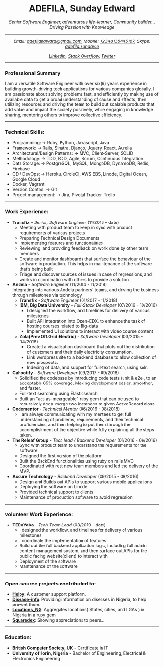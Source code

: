 <h1 align="center">ADEFILA, Sunday Edward</h1>
<p align="center"><i>Senior Software Engineer, adventurous life-learner, Community builder... Driving Passion with Knowledge</i></p>

---

<p align="center"><i>Email: <a href="mailto:adefilaedward@gmail.com">adefilaedward@gmail.com</a>, Mobile: <a href="tel:+2348135445167">+2348135445167</a>, Skype: <a href="callto:adefila.sunday.e">adefila.sunday.e</a></i></p>

<p align="center"><i><a href=https://ng.linkedin.com/in/x6iae>Linkedin</a>, <a href=http://stackoverflow.com/users/4330954/x6iae>Stack Overflow</a>, <a href=https://twitter.com/x6iae>Twitter</a></i></p>

----
### Professional Summary:
I am a versatile Software Engineer with over six(6) years experience in building growth-driving tech applications for various companies globally. I am passionate about solving problems fast, and efficiently by making use of available data to get a broad understanding of cause and effects, then utilizing resources and driving the team to build out scalable products that add value and impact the society positively, while engaging in knowledge sharing, mentoring others to improve collective efficiency.

---

### Technical Skills: 
- Programming: → Ruby, Python, Javascript, Java
- Framework: → Rails, Sinatra, Django, Jquery, React, Aurelia 
- Architectural/Design Patterns: → MVC, Client-Server, SOLID
- Methodology: → TDD, BDD, Agile, Scrum, Continuous Integration
- Data Storage: → PostgreSQL, MySQL, MongoDB, DynamoDB, Redis, Firebase
- CD / DevOps: → Heroku, CircleCI, AWS EBS, Linode, Digital Ocean, Google Cloud
- Docker, Vagrant
- Version Control: → Git
- Project management: → Jira, Pivotal Tracker, Trello

---

### Work Experience:
- **Transfix** – _Senior, Software Engineer_ (11/2018 – date) <br>
  - Meeting with product team to keep in sync with product requirements of various projects
  - Preparing Technical Design Documents
  - Implementing features and functionalities
  - Reviewing, and providing feedback on work done by other team members
  - Create and monitor dashboards that surface the behaviour of the software in production. This helps in maintenance of the software that’s being built
  - Triage and discover sources of issues in case of regressions, and works in coordination with others to provide a solution
- **Andela** - _Software Engineer_ (11/2014 - 11/2018) <br>
Integrating into various Andela partners’ teams, and driving the business through milestones via technology
  - **Transfix** - _Software Engineer_ (01/2017 - 11/2018) <br>
  - **IBM, Big Data University** - _Full-Stack Developer_ (07/2016 - 10/2016)
       - I designed the workflow, and timelines for delivery of various milestones
       - Built API integration into Open-EDX, to enhance the task of hosting courses related to Big-data
       - Implemented UI solutions to interact with video course content
  - **Zola(Prev Off.Grid:Electric)** - _Software Developer_ (03/2015 - 04/2016)
       - Created a visualization dashboard that plots out the distribution of customers and their daily electricity consumption.
       - Link wordpress site to a backend database to allow collection of new prospects.
       - Indexing of data, and support for full-text search, using solr.
- **Cahootify** - _Software Developer_ (09/2017 - 09/2018)<br>
  - Solidified the codebase by introducing code tests (unit & e2e), to an acceptable 65% coverage; Making development easier, smoother, and faster.
  - Full-text searching using Elasticsearch
  - Built an "act-as-meargeable" ruby gem that can be used to recursively deep-merge two instances of given ActiveRecord class
- **Codementor** - _Technical Mentor_ (06/2016 - 08/2018)
  - I am always communicating with my mentees to get full understanding of problems, requirements, and their technical proficiencies, and then helping to put them through the accomplishment of the objective while fully explaining all the steps taken.
- **The Releaf Group** - _Tech lead / Backend Developer_ (01/2016 - 06/2016)
  - Sync with product team to understand the requirements for the software
  - Designed the first version of the platform
  - Built the BackEnd functionalities using ruby on rails MVC
  - Coordinated with rest new team members and led the delivery of the MVP.
- **Accure Technology** - _Backend Developer_ (09/2015 - 08/2016)
  - Design and Builds out APIs to support various mobile applications
  - Deploying the software on Linode
  - Provided technical support to clients
  - Maintenance of production software to avoid regression

---

### volunteer Work Experience:
- **TEDxYaba** - _Tech Team Lead_ (03/2019 - date)
  - I designed the workflow, and timelines for delivery of various milestones
  - I coordinate the implementation of features
  - Build out the full backend application logic, including full admin content management system, and then surface out APIs for the public facing website(client) to interact with
  - Deployment of the software
  - Maintenance of the software

---

### Open-source projects contributed to:
- **[Helpy](https://helpy.io/)**: A customer support platform.
- **[Disease-info](https://disease-info.herokuapp.com)**: Providing information on diseases in Nigeria, to help prevent them.
- **[Locations_NG](https://github.com/ceemion/locations_ng)**: Aggregates locations( States, cities, and LGAs ) in Nigeria in a ruby gem
- **[Squaredex](https://github.com/devcenter-square/squaredex)**: Showing appreciations to peers...
	
---

### Education:
- **British Computer Society, UK** - Certificate in IT
- **University of Ilorin, Nigeria** - Bachelor of Engineering, Electrical & Electronics Engineering
